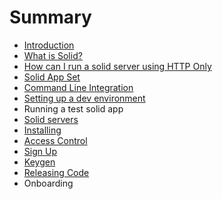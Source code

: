 # Summary

* [Introduction](README.md)
* [What is Solid?](first-question.md)
* [How can I run a solid server using HTTP Only](second-question.md)
* [Solid App Set](solid-app-set.md)
* [Command Line Integration](command-line-integration.md)
* [Setting up a dev environment](setting-up-a-dev-environment.md)
* Running a test solid app
* [Solid servers](solid-servers.md)
* [Installing](installing.md)
* [Access Control](access-control.md)
* [Sign Up](sign-up.md)
* [Keygen](keygen.md)
* [Releasing Code](releasing-code.md)
* Onboarding

